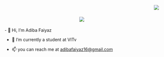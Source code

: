 <img align="right" src="https://visitor-badge.laobi.icu/badge?page_id=AdibaFaiyaz.AdibaFaiyaz" />

<h1 align="center">
<!--   <a href="https://git.io/typing-svg"> -->
  <img src="https://readme-typing-svg.demolab.com/?lines=Hi👋;I'm Adiba Faiyaz!" />
  </h1>
- 👋 Hi, I’m Adiba Faiyaz
  
- 🌱 I’m currently a student at VITv
  
- 📫 you can reach me at adibafaiyaz16@gmail.com

<!---
AdibaFaiyaz/AdibaFaiyaz is a ✨ special ✨ repository because its `README.md` (this file) appears on your GitHub profile.
You can click the Preview link to take a look at your changes.
--->

